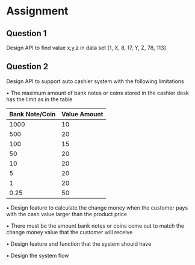 # Assignment 

## Question 1
Design API to find value x,y,z in data set [1, X, 8, 17, Y, Z, 78, 113]

## Question 2
Design API to support auto cashier system with the following limitations

• The maximum amount of bank notes or coins stored in the cashier desk has
the limit as in the table

| Bank Note/Coin | Value Amount |
|----------------|--------------|
| 1000           | 10           |
| 500            | 20           |
| 100            | 15           |
| 50             | 20           |
| 10             | 20           |
| 5              | 20           |
| 1              | 20           |
| 0.25           | 50           |

• Design feature to calculate the change money when the customer pays
with the cash value larger than the product price
    
• There must be the amount bank notes or coins come out to match the
change money value that the customer will receive
    
• Design feature and function that the system should have
    
• Design the system flow
